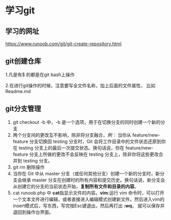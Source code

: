 # 学习git
## 学习的网址
https://www.runoob.com/git/git-create-repository.html
## git创建仓库
1.凡是有$ 的都是在git bash上操作

2.在进行git操作的时候，注意要写全文件名称，加上后面的文件属性， 比如 Readme.md  
## git分支管理
1. git checkout -b <branchname> 中，-b 是一个选项，用于在切换分支的同时创建一个新的分支  
2. 两个分支间的更改互不影响，除非将分支融合，*例：* 当你从 feature/new-feature 分支切换回 testing 分支时，Git 会将工作目录中的文件状态还原到你在 testing 分支上的最后一次提交状态。换句话说，你在 feature/new-feature 分支上所做的更改不会反映在 testing 分支上，除非你将这些更改合并到 testing 分支。
3.  git rm 删除操作
4.  当你在 Git 中从 master 分支（或任何其他分支）创建一个新的分支时，新分支会继承 master 分支在创建时的所有内容和提交历史。换句话说，新分支会从创建它的分支的当前状态开始，**复制所有文件和目录的内容**。  
5.  cat runoob.php 中 **cat**指显示文件的内容。**vim**:运行 vim 命令时，可以打开一个文本文件进行编辑，或者直接进入编辑模式创建新文件。然后进入vim的insert模式后，写东西，写完按Esc键退出，然后再打出 **:wq**， 就可以保存并退回到操作台界面。
